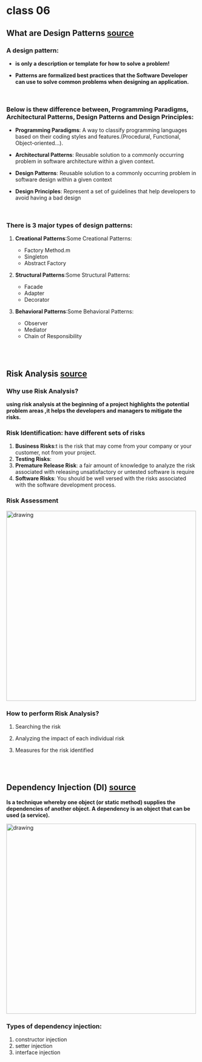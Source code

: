 # class 06

## What are Design Patterns  [source](https://medium.com/@Mahmoud_Zalt/software-design-patterns-simplified-8a72232d52b1)

### A design pattern: 
* **is only a description or template for how to solve a problem!**
  
* **Patterns are formalized best practices that the Software Developer can use to solve common problems when designing an application.**

<br>

### Below is thew difference between, Programming Paradigms, Architectural Patterns, Design Patterns and Design Principles:

* **Programming Paradigms**: A way to classify programming languages based on their coding styles and features.(Procedural, Functional, Object-oriented…).
* **Architectural Patterns**: Reusable solution to a commonly occurring problem in software architecture within a given context.

* **Design Patterns**: Reusable solution to a commonly occurring problem in software design within a given context

* **Design Principles**: Represent a set of guidelines that help developers to avoid having a bad design

<br>

### There is 3 major types of design patterns:

 1. **Creational Patterns**:Some Creational Patterns:
    * Factory Method.m 
    * Singleton
    * Abstract Factory

2. **Structural Patterns**:Some Structural Patterns:

   * Facade
   * Adapter
   * Decorator

3. **Behavioral Patterns**:Some Behavioral Patterns:

   * Observer
   * Mediator
   * Chain of Responsibility
 
 <br>
 <br>


## Risk Analysis [source](https://www.edureka.co/blog/risk-analysis-in-software-testing/)

### Why use Risk Analysis?
 **using risk analysis at the beginning of a project highlights the potential problem areas ,it helps the developers and managers to mitigate the risks.**

### Risk Identification: have different sets of risks

1. **Business Risks**:t is the risk that may come from your company or your customer, not from your project.
2. **Testing Risks**:
3. **Premature Release Risk**: a fair amount of knowledge to analyze the risk associated with releasing unsatisfactory or untested software is require
4. **Software Risks**: You should be well versed with the risks associated with the software development process.

### Risk Assessment


<img src="https://d1jnx9ba8s6j9r.cloudfront.net/blog/wp-content/uploads/2019/08/Picture1-768x422.png" alt="drawing" style="width:500px;"/>

### How to perform Risk Analysis?

1. Searching the risk

2. Analyzing the impact of each individual risk

3. Measures for the risk identified

<br>
<br>

## Dependency Injection (DI) [source](https://www.freecodecamp.org/news/a-quick-intro-to-dependency-injection-what-it-is-and-when-to-use-it-7578c84fa88f/)


**Is a technique whereby one object (or static method) supplies the dependencies of another object. A dependency is an object that can be used (a service).**

<img src="https://cdn-media-1.freecodecamp.org/images/1*TF-VdAgPfcD497kAW77Ukg.png" alt="drawing" style="width:500px;"/>


### Types of dependency injection:
1. constructor injection
2. setter injection
3. interface injection